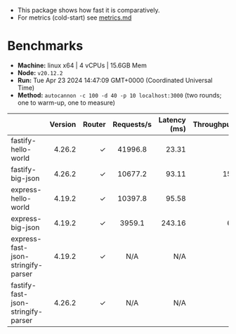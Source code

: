- This package shows how fast it is comparatively.
- For metrics (cold-start) see [metrics.md](./METRICS.md)

# Benchmarks

* __Machine:__ linux x64 | 4 vCPUs | 15.6GB Mem
* __Node:__ `v20.12.2`
* __Run:__ Tue Apr 23 2024 14:47:09 GMT+0000 (Coordinated Universal Time)
* __Method:__ `autocannon -c 100 -d 40 -p 10 localhost:3000` (two rounds; one to warm-up, one to measure)

|                                    | Version | Router | Requests/s | Latency (ms) | Throughput/Mb |
| :--                                | --:     | --:    | :-:        | --:          | --:           |
| fastify-hello-world                | 4.26.2  | ✓      | 41996.8    | 23.31        | 7.53          |
| fastify-big-json                   | 4.26.2  | ✓      | 10677.2    | 93.11        | 159.51        |
| express-hello-world                | 4.19.2  | ✓      | 10397.8    | 95.58        | 1.85          |
| express-big-json                   | 4.19.2  | ✓      | 3959.1     | 243.16       | 60.48         |
| express-fast-json-stringify-parser | 4.19.2  | ✓      | N/A        | N/A          | N/A           |
| fastify-fast-json-stringify-parser | 4.26.2  | ✓      | N/A        | N/A          | N/A           |
